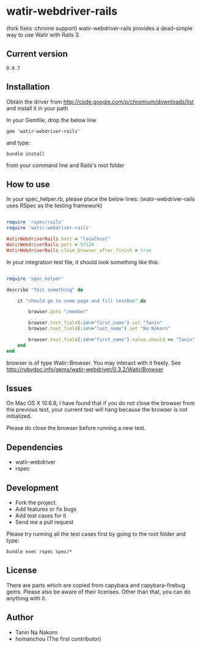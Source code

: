 watir-webdriver-rails
===============

(fork fixes :chrome support) watir-webdriver-rails provides a dead-simple way to use Watir with Rails 3.

Current version
----------------
``
0.0.7
``

Installation
--------

Obtain the driver from http://code.google.com/p/chromium/downloads/list and install it in your path


In your Gemfile, drop the below line

``
gem 'watir-webdriver-rails'
``

and type:

``
bundle install
``

from your command line and Rails's root folder

How to use
-------

In your spec_helper.rb, please place the below lines:
(watir-webdriver-rails uses RSpec as the testing framework)

```ruby

require 'rspec/rails'
require 'watir-webdriver-rails'

WatirWebdriverRails.host = "localhost"
WatirWebdriverRails.port = 57124
WatirWebdriverRails.close_browser_after_finish = true

```

In your integration test file, it should look something like this:

```ruby

require 'spec_helper'

describe "Test something" do

	it "should go to some page and fill textbox" do

		browser.goto "/member"

		browser.text_field(:id=>"first_name").set "Tanin"
		browser.text_field(:id=>"last_name").set "Na Nakorn"

		browser.text_field(:id=>"first_name").value.should == "Tanin"
	end
end

```

browser is of type Watir::Browser. You may interact with it freely.
See http://rubydoc.info/gems/watir-webdriver/0.3.2/Watir/Browser

Issues
----------

On Mac OS X 10.6.8, I have found that if you do not close the browser from the previous test,
your current test will hang because the browser is not initialized.

Please do close the browser before running a new test.

Dependencies
------------

* watir-webdriver
* rspec

Development
-----------------------------

* Fork the project.
* Add features or fix bugs
* Add test cases for it
* Send me a pull request

Please try running all the test cases first by going to the root folder and type:

``
bundle exec rspec spec/*
``


License
---------

There are parts which are copied from capybara and capybara-firebug gems. Please also be aware of their licenses.
Other than that, you can do anything with it.

Author
---------
* Tanin Na Nakorn
* homanchou (The first contributor)